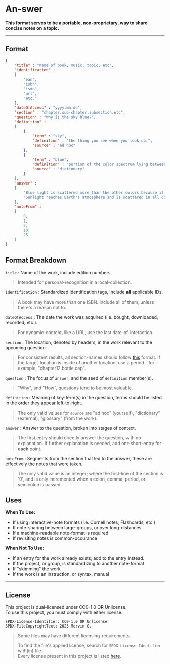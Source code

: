 <!--
  SPDX-License-Identifer: CC0-1.0 OR Unlicense
  SPDX-FileCopyrightText: 2023 Mervin G.

  SPDX-FileType: DOCUMENTATION
  SPDX-FileType: TEXT

  SPDX-FileComment: Overview of project details.
-->

# An-swer

**This format serves to be a portable, non-proprietary, way to share concise notes
on a topic.**

___

## Format

```json
{
	"title" : "name of book, music, topic, etc",
	"identification" :
	[
		"ean",
		"isbn",
		"ismn",
		"url",
		"etc."
	],
	"dateOfAccess" : "yyyy.mm.dd",
	"section" : "chapter.sub-chapter.subsection.etc",
	"question" : "Why is the sky blue?",
	"definition" :
	[
		{
			"term" : "sky",
			"definition" : "the thing you see when you look up.",
			"source" : "ad hoc"
		},
		{
			"term" : "blue",
			"definition" : "portion of the color spectrum lying between green and violet.",
			"source" : "dictionary"
		}
	],
	"answer" :
	[
		"Blue light is scattered more than the other colors because it travels as shorter, smaller waves.",
		"Sunlight reaches Earth's atmosphere and is scattered in all directions by all the gases and particles in the air."
	],
	"noteFrom" :
	[
		0,
		1,
		5,
		10,
		25
	]
}
```

## Format Breakdown

`title` : Name of the work, include edition numbers.

> Intended for personal-recognition in a local-collection.

`identification` : Standardized identification tags, include **all** applicable IDs.

> A book may have more than one ISBN. Include all of them, unless there's a reason not to.

`dateOfAccess` : The date the work was acquired (i.e. bought, downloaded, recorded, etc.). 

> For dynamic-content, like a URL, use the last date-of-interaction.

`section` : The location, denoted by headers, in the work relevant to the upcoming question.

> For consistent results, all section-names should follow [this][MDLINK] format. If the target-location is inside of another location, use a period - for example, "chapter12.bottle.cap".

`question` : The focus of `answer`, and the seed of `definition` member(s).

> "Why", and "How", questions tend to be most valuable.

`definition` : Meaning of key-term(s) in the question, terms should be listed in the order they appear left-to-right.

> The only valid values for `source` are "ad hoc" (yourself), "dictionary" (external), "glossary" (from the work).

`answer` : Answer to the question, broken into stages of context. 

> The first entry should directly answer the question, with no explanation. If further explanation is needed, add one short-entry for **each** point.

`noteFrom` : Segments from the section that led to the answer, these are effectively the notes that were taken.

> The only valid value is an integer; where the first-line of the section is '0', and is only incremented when a colon, comma, period, or semicolon is passed.

## Uses

**When To Use:**

+ If using interactive-note formats (i.e. Cornell notes, Flashcards, etc.)
+ If note-sharing between large-groups, or over long-distances
+ If a machine-readable note-format is required
+ If revisiting notes is common-occurance

**When Not To Use:**

+ If an entry for the work already exists; add to the entry instead.
+ If the project, or group, is standardizing to another note-format
+ If "skimming" the work
+ If the work is an instruction, or syntax, manual

___

## License

This project is dual-licensed under CC0-1.0 OR Unlicense.
<br>
To use this project, you must comply with either license.

```
SPDX-License-Identifier: CC0-1.0 OR Unlicense
SPDX-FileCopyrightText: 2023 Mervin G.
```

> Some files may have different licensing-requirements.
>
> To find the file's applied license,
> search for `SPDX-License-Identifier` with(in) file.
> <br>
> Every license present in this project is listed [here](LICENSES).

<!-- Links -->

[MDLINK]: https://docs.gitlab.com/ee/user/markdown.html#header-ids-and-links
